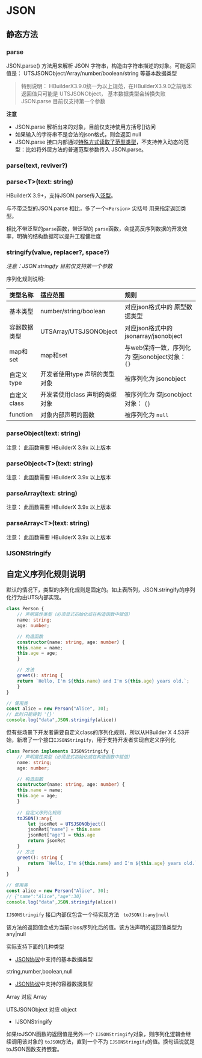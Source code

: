 # JSON

## 静态方法

### parse

JSON.parse() 方法用来解析 JSON 字符串，构造由字符串描述的对象。可能返回值是： UTSJSONObject/Array/number/boolean/string 等基本数据类型


> 特别说明：
> HBuilderX3.9.0统一为以上规范，在HBuilderX3.9.0之前版本 返回值只可能是 UTSJSONObject， 基本数据类型会转换失败
> JSON.parse 目前仅支持第一个参数

<!-- UTSJSON.JSON.parse_tip.test -->

**注意**

- JSON.parse 解析出来的对象，目前仅支持使用方括号[]访问
- 如果输入的字符串不是合法的json格式，则会返回 null
- JSON.parse 接口内部通过[特殊方式读取了范型类型](../generics.md#使用限制)，不支持传入动态的范型：比如将外层方法的普通范型参数传入 JSON.parse。

### parse(text, reviver?)

<!-- UTSJSON.JSON.parse.description -->

<!-- UTSJSON.JSON.parse.param -->

<!-- UTSJSON.JSON.parse.returnValue -->

<!-- UTSJSON.JSON.parse.test -->

<!-- UTSJSON.JSON.parse.compatibility -->

<!-- UTSJSON.JSON.parse.tutorial -->

### parse\<T\>(text: string)

<!-- UTSJSON.JSON.parse_1.description -->

<!-- UTSJSON.JSON.parse_1.param -->

<!-- UTSJSON.JSON.parse_1.returnValue -->

<!-- UTSJSON.JSON.parse_1.test -->

HBuilderX 3.9+，支持JSON.parse传入[泛型](../generics.md)。

与不带泛型的JSON.parse 相比，多了一个`<Persion>` 尖括号 用来指定返回类型。

相比不带泛型的`parse`函数，带泛型的 `parse`函数，会提高反序列数据的开发效率，明确的结构数据可以提升工程健壮度

<!-- UTSJSON.JSON.parse_1.compatibility -->

### stringify(value, replacer?, space?)

*注意：JSON.stringify 目前仅支持第一个参数*

<!-- UTSJSON.JSON.stringify.description -->

<!-- UTSJSON.JSON.stringify.param -->

<!-- UTSJSON.JSON.stringify.returnValue -->

<!-- UTSJSON.JSON.stringify.test -->

序列化规则说明:

|类型名称   |适应范围                       |规则|
|:--        |:--                            |:--|
|基本类型    |number/string/boolean          |对应json格式中的 原型数据类型|
|容器数据类型|UTSArray/UTSJSONObject         |对应json格式中的 jsonarray/jsonobject|
|map和set   |map和set                       |与web保持一致，序列化为 空jsonobject对象： `{}`|
|自定义type  |开发者使用type 声明的类型对象    |被序列化为 jsonobject|
|自定义class |开发者使用class 声明的类型对象   |被序列化为 空jsonobject对象： `{}` |
|function   |对象内部声明的函数               |被序列化为 `null` |


### parseObject(text: string)

注意： 此函数需要 HBuilderX 3.9x 以上版本

<!-- UTSJSON.JSON.parseObject.description -->

<!-- UTSJSON.JSON.parseObject.param -->

<!-- UTSJSON.JSON.parseObject.returnValue -->

<!-- UTSJSON.JSON.parseObject.test -->

<!-- UTSJSON.JSON.parseObject.compatibility -->

### parseObject\<T\>(text: string)

注意： 此函数需要 HBuilderX 3.9x 以上版本

<!-- UTSJSON.JSON.parseObject_1.description -->

<!-- UTSJSON.JSON.parseObject_1.param -->

<!-- UTSJSON.JSON.parseObject_1.returnValue -->

<!-- UTSJSON.JSON.parseObject_1.test -->

<!-- UTSJSON.JSON.parseObject_1.compatibility -->

### parseArray(text: string)

注意： 此函数需要 HBuilderX 3.9x 以上版本

<!-- UTSJSON.JSON.parseArray.description -->

<!-- UTSJSON.JSON.parseArray.param -->

<!-- UTSJSON.JSON.parseArray.returnValue -->

<!-- UTSJSON.JSON.parseArray.test -->

<!-- UTSJSON.JSON.parseArray.compatibility -->

### parseArray\<T\>(text: string)

注意： 此函数需要 HBuilderX 3.9x 以上版本

<!-- UTSJSON.JSON.parseArray_1.description -->

<!-- UTSJSON.JSON.parseArray_1.param -->

<!-- UTSJSON.JSON.parseArray_1.returnValue -->

<!-- UTSJSON.JSON.parseArray_1.test -->

<!-- UTSJSON.JSON.parseArray_1.compatibility -->

<!-- UTSJSON.JSON.tutorial -->


### IJSONStringify

<!-- UTSJSON.IJSONStringify.toJSON.description -->

<!-- UTSJSON.IJSONStringify.toJSON.param -->

<!-- UTSJSON.IJSONStringify.toJSON.returnValue -->

<!-- UTSJSON.IJSONStringify.toJSON.test -->

<!--UTSJSON.IJSONStringify.toJSON.compatibility -->

<!-- UTSJSON.IJSONStringify.toJSON.tutorial -->

## 自定义序列化规则说明

默认的情况下，类型的序列化规则是固定的。如上表所列，JSON.stringify的序列化行为由UTS内部实现。

```ts
class Person {
    // 声明属性类型（必须显式初始化或在构造函数中赋值）
    name: string;
    age: number;

    // 构造函数
    constructor(name: string, age: number) {
    this.name = name;
    this.age = age;
    }

    // 方法
    greet(): string {
    return `Hello, I'm ${this.name} and I'm ${this.age} years old.`;
    }
}

// 使用类
const alice = new Person("Alice", 30);
// 此时只能得到 '{}'
console.log("data",JSON.stringify(alice))
```

但有些场景下开发者需要自定义class的序列化规则，所以从HBuilder X 4.53开始，新增了一个接口`IJSONStringify`，用于支持开发者实现自定义序列化

```ts
class Person implements IJSONStringify {
    // 声明属性类型（必须显式初始化或在构造函数中赋值）
    name: string;
    age: number;

    // 构造函数
    constructor(name: string, age: number) {
    this.name = name;
    this.age = age;
    }
    
    // 自定义序列化规则
    toJSON():any{
        let jsonRet = UTSJSONObject()
        jsonRet["name"] = this.name
        jsonRet["age"] = this.age
        return jsonRet
    }
    // 方法
    greet(): string {
        return `Hello, I'm ${this.name} and I'm ${this.age} years old.`;
    }
}

// 使用类
const alice = new Person("Alice", 30);
// {"name":"Alice","age":30}
console.log("data",JSON.stringify(alice))

```

`IJSONStringify` 接口内部仅包含一个待实现方法 ` toJSON():any|null` 

该方法的返回值会成为当前class序列化后的值。该方法声明的返回值类型为any|null

实际支持下面的几种类型

+ [JSON协议](https://www.json.org/json-en.html)中支持的基本数据类型

string,number,boolean,null

+ [JSON协议](https://www.json.org/json-en.html)中支持的容器数据类型

Array 对应 Array

UTSJSONObject 对应 object 

+ IJSONStringify

如果toJSON函数的返回值是另外一个 `IJSONStringify`对象，则序列化逻辑会继续调用该对象的 `toJSON`方法，直到一个不为 `IJSONStringify`的值。换句话说就是toJSON函数支持嵌套。









